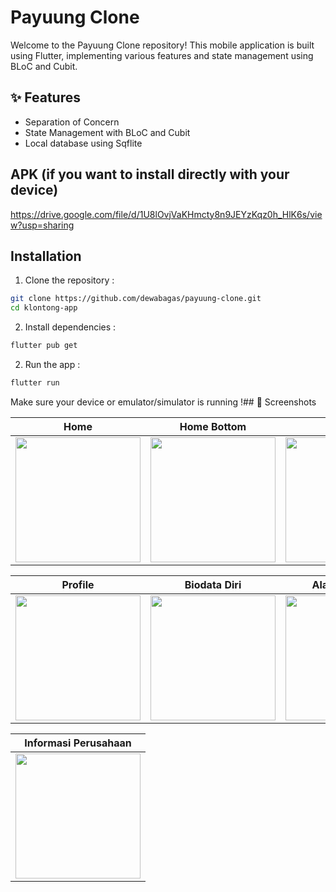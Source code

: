 
# Payuung Clone

Welcome to the Payuung Clone repository! This mobile application is built using Flutter, implementing various features and state management using BLoC and Cubit.


## ✨ Features

- Separation of Concern
- State Management with BLoC and Cubit
- Local database using Sqflite

## APK (if you want to install directly with your device)
https://drive.google.com/file/d/1U8lOvjVaKHmcty8n9JEYzKqz0h_HlK6s/view?usp=sharing

## Installation

1. Clone the repository :

```bash
git clone https://github.com/dewabagas/payuung-clone.git
cd klontong-app
```
2. Install dependencies :
```bash 
flutter pub get 
```
2. Run the app : 
```bash 
flutter run 
```
Make sure your device or emulator/simulator is running !## 📸 Screenshots

| Home | Home Bottom | NavBar |
| ------------ | ------------ | ------------ |
| <img src="https://snipboard.io/BKDt42.jpg" width="200"/> | <img src="https://snipboard.io/IGoMfL.jpg" width="200"/> | <img src="https://snipboard.io/YzGPLh.jpg" width="200"/> |

| Profile | Biodata Diri | Alamat Pribadi |
| ------------ | ------------ | ------------ |
| <img src="https://snipboard.io/AQml8x.jpg" width="200"/> | <img src="https://snipboard.io/CBF8is.jpg" width="200"/> | <img src="https://snipboard.io/D9Oy8s.jpg" width="200"/> |

| Informasi Perusahaan |
| ------------ | 
| <img src="https://snipboard.io/Y1VMWz.jpg" width="200"/> |
